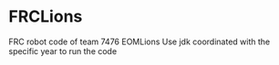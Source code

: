 # FRCLions
FRC robot code of team 7476 EOMLions
Use jdk coordinated with the specific year to run the code
